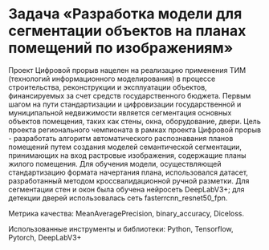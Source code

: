 # Задача «Разработка модели для сегментации объектов на планах помещений по изображениям»

Проект Цифровой прорыв нацелен на реализацию применения ТИМ (технологий информационного моделирования) в процессе строительства, реконструкции и эксплуатации объектов, финансируемых за счет средств государственного бюджета. Первым шагом на пути стандартизации и цифровизации государственной и муниципальной недвижимости является сегментация основных объектов помещения, таких как стены, окна, оборудование, двери.
Цель проекта регионального чемпионата в рамках проекта Цифровой прорыв - разработать алгоритм автоматического распознавания планов помещений путем создания моделей семантической сегментации, принимающих на вход растровые изображения, содержащие планы жилого помещения. Для обучения модели, осуществляющей стандартизацию формата начертания плана, использовался датасет, разработанный методом кроссвалидационной ручной разметки. Для сегментации стен и окон была обучена нейросеть DeepLabV3+; для детекции дверей использовалась сеть fasterrcnn_resnet50_fpn.

Метрика качества: MeanAveragePrecision, binary_accuracy, Diceloss.

Использованные инструменты и библиотеки: Python, Tensorflow, Pytorch, DeepLabV3+
